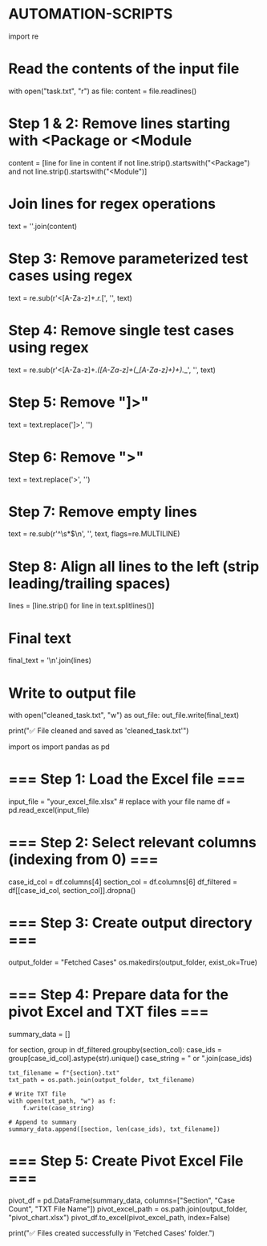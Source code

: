 # AUTOMATION-SCRIPTS
import re

# Read the contents of the input file
with open("task.txt", "r") as file:
    content = file.readlines()

# Step 1 & 2: Remove lines starting with <Package or <Module
content = [line for line in content if not line.strip().startswith("<Package") and not line.strip().startswith("<Module")]

# Join lines for regex operations
text = ''.join(content)


# Step 3: Remove parameterized test cases using regex
text = re.sub(r'<[A-Za-z]+.*r.*\[', '', text)

# Step 4: Remove single test cases using regex
text = re.sub(r'<[A-Za-z]+.*([A-Za-z]+(_[A-Za-z]+)+).*_', '', text)

# Step 5: Remove "]>"
text = text.replace(']>', '')

# Step 6: Remove ">"
text = text.replace('>', '')

# Step 7: Remove empty lines
text = re.sub(r'^\s*$\n', '', text, flags=re.MULTILINE)

# Step 8: Align all lines to the left (strip leading/trailing spaces)
lines = [line.strip() for line in text.splitlines()]

# Final text
final_text = '\n'.join(lines)

# Write to output file
with open("cleaned_task.txt", "w") as out_file:
    out_file.write(final_text)

print("✅ File cleaned and saved as 'cleaned_task.txt'")















import os
import pandas as pd

# === Step 1: Load the Excel file ===
input_file = "your_excel_file.xlsx"  # replace with your file name
df = pd.read_excel(input_file)

# === Step 2: Select relevant columns (indexing from 0) ===
case_id_col = df.columns[4]
section_col = df.columns[6]
df_filtered = df[[case_id_col, section_col]].dropna()

# === Step 3: Create output directory ===
output_folder = "Fetched Cases"
os.makedirs(output_folder, exist_ok=True)

# === Step 4: Prepare data for the pivot Excel and TXT files ===
summary_data = []

for section, group in df_filtered.groupby(section_col):
    case_ids = group[case_id_col].astype(str).unique()
    case_string = " or ".join(case_ids)

    txt_filename = f"{section}.txt"
    txt_path = os.path.join(output_folder, txt_filename)

    # Write TXT file
    with open(txt_path, "w") as f:
        f.write(case_string)

    # Append to summary
    summary_data.append([section, len(case_ids), txt_filename])

# === Step 5: Create Pivot Excel File ===
pivot_df = pd.DataFrame(summary_data, columns=["Section", "Case Count", "TXT File Name"])
pivot_excel_path = os.path.join(output_folder, "pivot_chart.xlsx")
pivot_df.to_excel(pivot_excel_path, index=False)

print("✅ Files created successfully in 'Fetched Cases' folder.")
